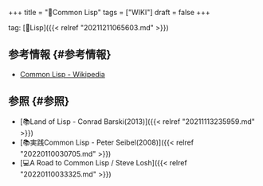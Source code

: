 +++
title = "📝Common Lisp"
tags = ["WIKI"]
draft = false
+++

tag: [📝Lisp]({{< relref "20211211065603.md" >}})


## 参考情報 {#参考情報}

-   [Common Lisp - Wikipedia](https://ja.wikipedia.org/wiki/Common_Lisp)


## 参照 {#参照}

-   [📚Land of Lisp - Conrad Barski(2013)]({{< relref "20211113235959.md" >}})
-   [📚実践Common Lisp - Peter Seibel(2008)]({{< relref "20220110030705.md" >}})
-   [💻A Road to Common Lisp / Steve Losh]({{< relref "20220110033325.md" >}})
